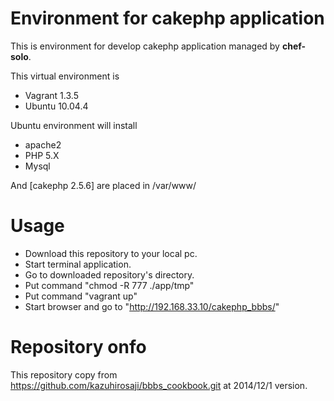 # Environment for cakephp application

This is environment for develop cakephp application managed by **chef-solo**.

This virtual environment is
- Vagrant 1.3.5
- Ubuntu 10.04.4

Ubuntu environment will install
- apache2
- PHP 5.X
- Mysql

And [cakephp 2.5.6] are placed in /var/www/

# Usage
- Download this repository to your local pc.
- Start terminal application.
- Go to downloaded repository's directory.
- Put command "chmod -R 777 ./app/tmp"
- Put command "vagrant up"
- Start browser and go to "http://192.168.33.10/cakephp_bbbs/"

# Repository onfo
This repository copy from
https://github.com/kazuhirosaji/bbbs_cookbook.git at 2014/12/1 version.
